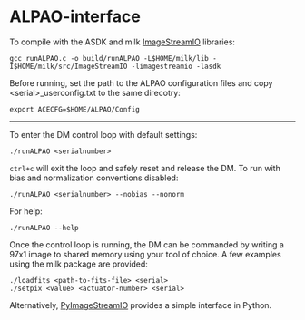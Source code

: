 # ALPAO-interface

To compile with the ASDK and milk [ImageStreamIO](https://github.com/milk-org/ImageStreamIO) libraries:
	
	gcc runALPAO.c -o build/runALPAO -L$HOME/milk/lib -I$HOME/milk/src/ImageStreamIO -limagestreamio -lasdk
	
Before running, set the path to the ALPAO configuration files and copy \<serial\>_userconfig.txt to the same direcotry:
	
	export ACECFG=$HOME/ALPAO/Config

------------------------

To enter the DM control loop with default settings:

	./runALPAO <serialnumber>

`ctrl+c` will exit the loop and safely reset and release the DM. To run with bias and normalization conventions disabled:

	./runALPAO <serialnumber> --nobias --nonorm

For help:

	./runALPAO --help

Once the control loop is running, the DM can be commanded by writing a 97x1 image to shared memory using your tool of choice. A few examples using the milk package are provided:

	./loadfits <path-to-fits-file> <serial>
	./setpix <value> <actuator-number> <serial>
	
Alternatively, [PyImageStreamIO](https://github.com/kvangorkom/pyImageStreamIO) provides a simple interface in Python.
